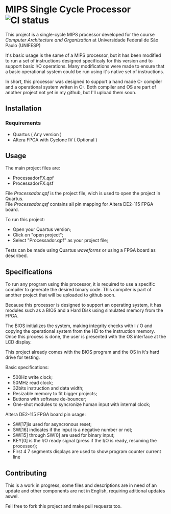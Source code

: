 
# MIPS Single Cycle Processor ![CI status](https://img.shields.io/badge/build-passing-brightgreen.svg)

This project is a single-cycle MIPS processor developed for the course *Computer Architecture and Organization* at Universidade Federal de São Paulo (UNIFESP)

It's basic usage is the same of a MIPS processor, but it has been modified to run a set of instructions designed specificaly for this version and to support basic I/O operations. Many modifications were made to ensure that a basic operational system could be run using it's native set of instructions.

In short, this processor was designed to support a hand made C- compiler and a operational system writen in C-. Both compiler and OS are part of another project not yet in my github, but I'll upload them soon. 

## Installation

### Requirements
* Quartus ( Any version )
* Altera FPGA with Cyclone IV ( Optional )

## Usage

The main project files are:

- ProcessadorFX.qpf
- ProcessadorFX.qsf

File *Processador.qpf* is the project file, wich is used to open the project in Quartus.  
File *Processador.qsf* contains all pin mapping for Altera DE2-115 FPGA board.  

To run this project:

- Open your Quartus version;
- Click on "open project";
- Select "Processador.qpf" as your project file;

Tests can be made using Quartus *waveforms* or using a FPGA board as described.

## Specifications

To run any program using this processor, it is required to use a specific compiler to generate the desired binary code. This compiler is part of another project that will be uploaded to github soon.

Because this processor is designed to support an operating system, it has modules such as a BIOS and a Hard Disk using simulated memory from the FPGA.

The BIOS initializes the system, making integrity checks with I / O and copying the operational system from the HD to the instruction memory. Once this process is done, the user is presented with the OS interface at the LCD display.

This project already comes with the BIOS program and the OS in it's hard drive for testing.

Basic specifications:

- 500Hz write clock;
- 50MHz read clock;
- 32bits instruction and data width;
- Resizable memory to fit bigger projects;
- Buttons with software de-bouncer;
- One-shot modules to syncronize human input with internal clock;

Altera DE2-115 FPGA board pin usage:

- SW[17]is used for asyncronous reset;
- SW[16] indicates if the input is a negative number or not;
- SW[15] through SW[0] are used for binary input;
- KEY[0] is the I/O ready signal (press if the I/O is ready, resuming the processor);
- First 4 7 segments displays are used to show program counter current line

## Contributing
This is a work in progress, some files and descriptions are in need of an update and other components are not in English, requiring aditional updates aswel.

Fell free to fork this project and make pull requests too. 
